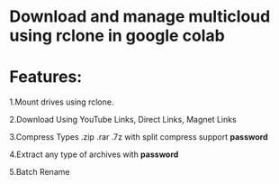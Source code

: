 # Download and manage multicloud using rclone in google colab

# Features: 
1.Mount drives using rclone. 

2.Download Using YouTube Links, Direct Links, Magnet Links

3.Compress Types .zip .rar .7z with split compress support **password**

4.Extract any type of archives with **password**

5.Batch Rename
 
